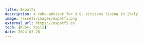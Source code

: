 ```yaml
---
title: ExpatFi
description: A robo-advisor for U.S. citizens living in Italy
image: /assets/images/expatfi.png
external_url: https://expatfi.co
tech: [Ruby, Rails]
date: 2024-03-28
---
```

